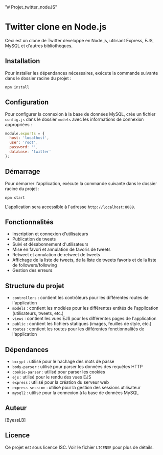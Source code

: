 "# Projet_twitter_nodeJS" 

Twitter clone en Node.js
========================

Ceci est un clone de Twitter développé en Node.js, utilisant Express, EJS, MySQL et d'autres bibliothèques.

Installation
------------

Pour installer les dépendances nécessaires, exécute la commande suivante dans le dossier racine du projet :
```
npm install
```
Configuration
-------------

Pour configurer la connexion à la base de données MySQL, crée un fichier `config.js` dans le dossier `models` avec les informations de connexion appropriées :
```js
module.exports = {
  host: 'localhost',
  user: 'root',
  password: '',
  database: 'twitter'
};
```
Démarrage
---------

Pour démarrer l'application, exécute la commande suivante dans le dossier racine du projet :
```
npm start
```
L'application sera accessible à l'adresse `http://localhost:8088`.

Fonctionnalités
---------------

* Inscription et connexion d'utilisateurs
* Publication de tweets
* Suivi et désabonnement d'utilisateurs
* Mise en favori et annulation de favoris de tweets
* Retweet et annulation de retweet de tweets
* Affichage de la liste de tweets, de la liste de tweets favoris et de la liste de followers/following
* Gestion des erreurs

Structure du projet
-------------------

* `controllers` : contient les contrôleurs pour les différentes routes de l'application
* `models` : contient les modèles pour les différentes entités de l'application (utilisateurs, tweets, etc.)
* `views` : contient les vues EJS pour les différentes pages de l'application
* `public` : contient les fichiers statiques (images, feuilles de style, etc.)
* `routes` : contient les routes pour les différentes fonctionnalités de l'application

Dépendances
-----------

* `bcrypt` : utilisé pour le hachage des mots de passe
* `body-parser` : utilisé pour parser les données des requêtes HTTP
* `cookie-parser` : utilisé pour parser les cookies
* `ejs` : utilisé pour le rendu des vues EJS
* `express` : utilisé pour la création du serveur web
* `express-session` : utilisé pour la gestion des sessions utilisateur
* `mysql2` : utilisé pour la connexion à la base de données MySQL

Auteur
------

[ByessLB]

Licence
-------

Ce projet est sous licence ISC. Voir le fichier `LICENSE` pour plus de détails.
